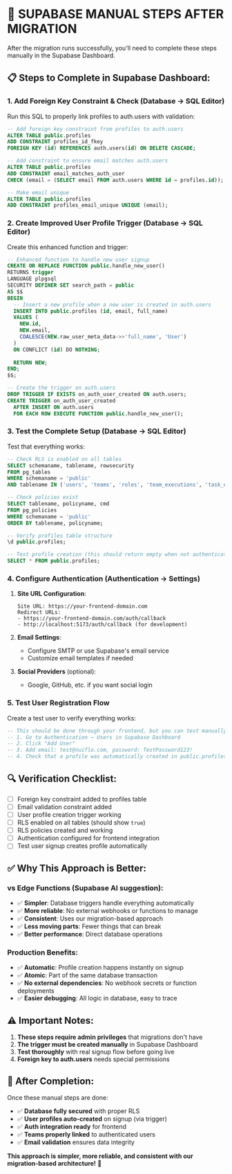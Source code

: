# 🔧 **SUPABASE MANUAL STEPS AFTER MIGRATION**

After the migration runs successfully, you'll need to complete these steps manually in the Supabase Dashboard.

## **📋 Steps to Complete in Supabase Dashboard:**

### **1. Add Foreign Key Constraint & Check (Database → SQL Editor)**

Run this SQL to properly link profiles to auth.users with validation:

```sql
-- Add foreign key constraint from profiles to auth.users
ALTER TABLE public.profiles 
ADD CONSTRAINT profiles_id_fkey 
FOREIGN KEY (id) REFERENCES auth.users(id) ON DELETE CASCADE;

-- Add constraint to ensure email matches auth.users
ALTER TABLE public.profiles 
ADD CONSTRAINT email_matches_auth_user 
CHECK (email = (SELECT email FROM auth.users WHERE id = profiles.id));

-- Make email unique
ALTER TABLE public.profiles 
ADD CONSTRAINT profiles_email_unique UNIQUE (email);
```

### **2. Create Improved User Profile Trigger (Database → SQL Editor)**

Create this enhanced function and trigger:

```sql
-- Enhanced function to handle new user signup
CREATE OR REPLACE FUNCTION public.handle_new_user()
RETURNS trigger
LANGUAGE plpgsql
SECURITY DEFINER SET search_path = public
AS $$
BEGIN
  -- Insert a new profile when a new user is created in auth.users
  INSERT INTO public.profiles (id, email, full_name)
  VALUES (
    NEW.id, 
    NEW.email, 
    COALESCE(NEW.raw_user_meta_data->>'full_name', 'User')
  )
  ON CONFLICT (id) DO NOTHING;
  
  RETURN NEW;
END;
$$;

-- Create the trigger on auth.users
DROP TRIGGER IF EXISTS on_auth_user_created ON auth.users;
CREATE TRIGGER on_auth_user_created
  AFTER INSERT ON auth.users
  FOR EACH ROW EXECUTE FUNCTION public.handle_new_user();
```

### **3. Test the Complete Setup (Database → SQL Editor)**

Test that everything works:

```sql
-- Check RLS is enabled on all tables
SELECT schemaname, tablename, rowsecurity 
FROM pg_tables 
WHERE schemaname = 'public' 
AND tablename IN ('users', 'teams', 'roles', 'team_executions', 'task_executions', 'profiles');

-- Check policies exist
SELECT tablename, policyname, cmd 
FROM pg_policies 
WHERE schemaname = 'public'
ORDER BY tablename, policyname;

-- Verify profiles table structure
\d public.profiles;

-- Test profile creation (this should return empty when not authenticated)
SELECT * FROM public.profiles;
```

### **4. Configure Authentication (Authentication → Settings)**

1. **Site URL Configuration**:
   ```
   Site URL: https://your-frontend-domain.com
   Redirect URLs: 
   - https://your-frontend-domain.com/auth/callback
   - http://localhost:5173/auth/callback (for development)
   ```

2. **Email Settings**:
   - Configure SMTP or use Supabase's email service
   - Customize email templates if needed

3. **Social Providers** (optional):
   - Google, GitHub, etc. if you want social login

### **5. Test User Registration Flow**

Create a test user to verify everything works:

```sql
-- This should be done through your frontend, but you can test manually:
-- 1. Go to Authentication → Users in Supabase Dashboard
-- 2. Click "Add User" 
-- 3. Add email: test@nuiflo.com, password: TestPassword123!
-- 4. Check that a profile was automatically created in public.profiles
```

## **🔍 Verification Checklist:**

- [ ] Foreign key constraint added to profiles table
- [ ] Email validation constraint added
- [ ] User profile creation trigger working
- [ ] RLS enabled on all tables (should show `true`)
- [ ] RLS policies created and working
- [ ] Authentication configured for frontend integration
- [ ] Test user signup creates profile automatically

## **✅ Why This Approach is Better:**

### **vs Edge Functions (Supabase AI suggestion):**
- ✅ **Simpler**: Database triggers handle everything automatically
- ✅ **More reliable**: No external webhooks or functions to manage
- ✅ **Consistent**: Uses our migration-based approach
- ✅ **Less moving parts**: Fewer things that can break
- ✅ **Better performance**: Direct database operations

### **Production Benefits:**
- ✅ **Automatic**: Profile creation happens instantly on signup
- ✅ **Atomic**: Part of the same database transaction
- ✅ **No external dependencies**: No webhook secrets or function deployments
- ✅ **Easier debugging**: All logic in database, easy to trace

## **⚠️ Important Notes:**

1. **These steps require admin privileges** that migrations don't have
2. **The trigger must be created manually** in Supabase Dashboard
3. **Test thoroughly** with real signup flow before going live
4. **Foreign key to auth.users** needs special permissions

## **🎯 After Completion:**

Once these manual steps are done:
- ✅ **Database fully secured** with proper RLS
- ✅ **User profiles auto-created** on signup (via trigger)
- ✅ **Auth integration ready** for frontend
- ✅ **Teams properly linked** to authenticated users
- ✅ **Email validation** ensures data integrity

**This approach is simpler, more reliable, and consistent with our migration-based architecture!** 🔐 